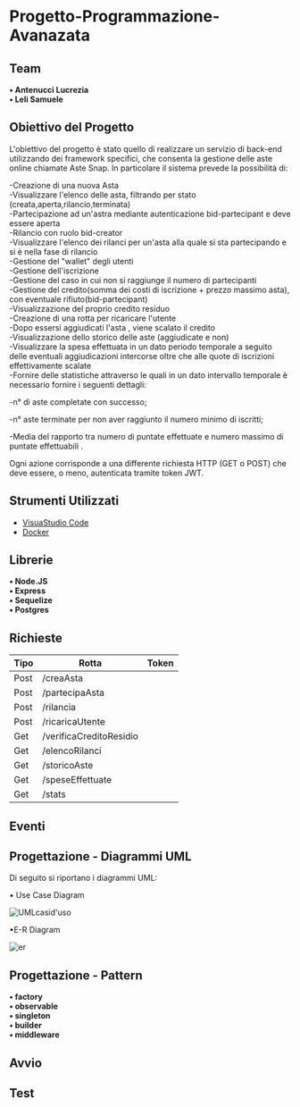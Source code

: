 # Progetto-Programmazione-Avanazata 

## Team

**• Antenucci Lucrezia** \
**• Leli Samuele**

## Obiettivo del Progetto

L'obiettivo del progetto è stato quello di realizzare un servizio di back-end utilizzando dei framework specifici, che consenta la gestione delle aste online chiamate Aste Snap.
In particolare il sistema prevede la possibilità di:

-Creazione di una nuova Asta \
-Visualizzare l'elenco delle asta, filtrando per stato (creata,aperta,rilancio,terminata) \
-Partecipazione ad un'astra mediante autenticazione bid-partecipant e deve essere aperta \
-Rilancio con ruolo bid-creator \
-Visualizzare l'elenco dei rilanci per un'asta alla quale si sta partecipando e si è nella fase di rilancio \
-Gestione del "wallet" degli utenti \
-Gestione dell'iscrizione \
-Gestione del caso in cui non si raggiunge il numero di partecipanti \
-Gestione del credito(somma dei costi di iscrizione + prezzo massimo asta), con eventuale rifiuto(bid-partecipant) \
-Visualizzazione del proprio credito residuo \
-Creazione di una rotta per ricaricare l'utente \
-Dopo essersi aggiudicati l'asta , viene scalato il credito \
-Visualizzazione dello storico delle aste (aggiudicate e non) \
-Visualizzare la spesa effettuata in un dato periodo temporale a seguito delle eventuali aggiudicazioni intercorse oltre che alle quote di iscrizioni effettivamente scalate \
-Fornire delle statistiche attraverso le quali in un dato intervallo temporale è necessario fornire i seguenti dettagli: 

  -n° di aste completate con successo;
  
  -n° aste terminate per non aver raggiunto il numero minimo di iscritti;
  
  -Media del rapporto tra numero di puntate effettuate e numero massimo di puntate effettuabili .


Ogni azione corrisponde a una differente richiesta HTTP (GET o POST) che deve essere, o meno, autenticata tramite token JWT.

## Strumenti Utilizzati 

* [VisuaStudio Code](https://code.visualstudio.com/)
* [Docker](https://docs.docker.com/)

## Librerie

**•	Node.JS** \
**•	Express** \
**•	Sequelize** \
**•	Postgres**


## Richieste
Tipo          | Rotta                         | Token
------------- | ----------------------------- |---------
Post          | /creaAsta                     |
Post          | /partecipaAsta                |
Post          | /rilancia                     |
Post          | /ricaricaUtente               |
Get           | /verificaCreditoResidio       |
Get           | /elencoRilanci                |
Get           | /storicoAste                  |
Get           | /speseEffettuate              |
Get           | /stats                        | 

## Eventi



## Progettazione - Diagrammi UML

Di seguito si riportano i diagrammi UML:

• Use Case Diagram 

![UMLcasid'uso](https://user-images.githubusercontent.com/86314085/175025430-2eadbd1a-3cf1-4ec9-8837-5baa92dced4d.png)

•E-R Diagram

![er](https://user-images.githubusercontent.com/86314085/175028277-ef6a99d9-d23e-4331-9c5d-de47ed00c74f.png)


## Progettazione - Pattern
**• factory** \
**• observable** \
**• singleton** \
**• builder** \
**• middleware**

## Avvio

## Test






